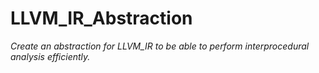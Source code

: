 # LLVM_IR_Abstraction
*Create an abstraction for LLVM_IR to be able to perform interprocedural analysis efficiently.*
